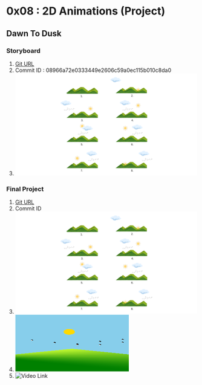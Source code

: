 # 0x08 : 2D Animations (Project)

## Dawn To Dusk

### Storyboard

1. [Git URL](https://github.com/Anshul1811/CG_Project)
2. Commit ID : 08966a72e0333449e2606c59a0ec115b010c8da0
3. ![DawnToDusk](./storyboard/102117146_102117154-0x08-DawnToDusk-storyboard.png)

### Final Project

1. [Git URL](https://github.com/Anshul1811/CG_Project)
2. Commit ID
3. ![Storyboard](./storyboard/102117146_102117154-0x08-DawnToDusk-storyboard.png)
4. ![Teaser](./assets/teaser.png)
5. ![Video Link](https://drive.google.com/drive/folders/1He1WEZSr8CprwdHKminVqwxNEjQGaDL9?usp=sharing)

